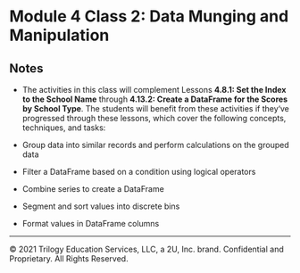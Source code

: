 # Module 4 Class 2: Data Munging and Manipulation

## Notes

* The activities in this class will complement Lessons **4.8.1: Set the Index to the School Name** through **4.13.2: Create a DataFrame for the Scores by School Type**.  The students will benefit from these activities if they‘ve progressed through these lessons, which cover the following concepts, techniques, and tasks:

* Group data into similar records and perform calculations on the grouped data
* Filter a DataFrame based on a condition using logical operators
* Combine series to create a DataFrame
* Segment and sort values into discrete bins
* Format values in DataFrame columns


- - -

© 2021 Trilogy Education Services, LLC, a 2U, Inc. brand.  Confidential and Proprietary.  All Rights Reserved.
